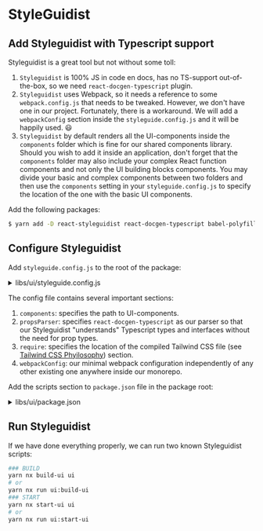 # StyleGuidist

## Add Styleguidist with Typescript support

Styleguidist is a great tool but not without some toll:

1. `Styleguidist` is 100% JS in code en docs, has no TS-support out-of-the-box, so we need `react-docgen-typescript` plugin.
2. `Styleguidist` uses Webpack, so it needs a reference to some `webpack.config.js` that needs to be tweaked. However, we don't have one in our project. Fortunately, there is a workaround. We will add a `webpackConfig` section inside the `styleguide.config.js` and it will be happily used. :smiley:
3. `Styleguidist` by default renders all the UI-components inside the `components` folder which is fine for our shared components library. Should you wish to add it inside an application, don't forget that the `components` folder may also include your complex React function components and not only the UI building blocks components. You may divide your basic and complex components between two folders and then use the `components` setting in your `styleguide.config.js` to specify the location of the one with the basic UI components.

Add the following packages:

```bash
$ yarn add -D react-styleguidist react-docgen-typescript babel-polyfill
```

## Configure Styleguidist

Add `styleguide.config.js` to the root of the package:

<details>
<summary>libs/ui/styleguide.config.js</summary>

```js
const path = require('path')

module.exports = {
  components: 'src/components/**/*.{js,jsx,ts,tsx}',
  propsParser: (filePath, source, resolver, handlers) => {
    const { ext } = path.parse(filePath)
    return ext === '.tsx'
      ? require('react-docgen-typescript').parse(
          filePath,
          source,
          resolver,
          handlers
        )
      : require('react-docgen').parse(source, resolver, handlers)
  },
  require: ['babel-polyfill', path.join(__dirname, 'dist/assets/main.css')],
  webpackConfig: {
    module: {
      rules: [
        // Babel loader will use your project’s .babelrc
        {
          test: /\.(js|jsx|ts|tsx)$/,
          exclude: /node_modules/,
          loader: 'babel-loader',
        },
        // Other loaders that are needed for your components
        {
          test: /\.css$/,
          use: ['style-loader', 'css-loader'],
        },
      ],
    },
    resolve: {
      extensions: ['.js', '.jsx', '.ts', '.tsx'],
    },
    externals: {
      react: 'React',
    },
  },
}
```

</details>

The config file contains several important sections:

1. `components`: specifies the path to UI-components.
2. `propsParser`: specifies `react-docgen-typescript` as our parser so that our Styleguidist "understands" Typescript types and interfaces without the need for prop types.
3. `require`: specifies the location of the compiled Tailwind CSS file (see [Tailwind CSS Phyilosophy](./tailwind.md#philosophy)) section.
3. `webpackConfig`: our minimal webpack configuration independently of any other existing one anywhere inside our monorepo.

Add the scripts section to `package.json` file in the package root:

<details>
<summary>libs/ui/package.json</summary>

```json
...
"scripts": {
  "start-ui": "styleguidist server",
  "build-ui": "styleguidist build"
},
...
```

</details>

## Run Styleguidist

If we have done everything properly, we can run two known Styleguidist scripts:

```bash
### BUILD
yarn nx build-ui ui
# or
yarn nx run ui:build-ui
### START
yarn nx start-ui ui
# or
yarn nx run ui:start-ui
```
